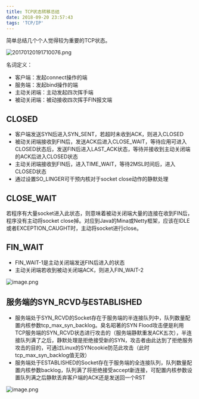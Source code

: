 ```yaml
---
title: TCP状态转移总结
date: 2018-09-20 23:57:43
tags: 'TCP/IP'
---
```


简单总结几个个人觉得较为重要的TCP状态。

<!--more-->

![20170120191710076.png](https://user-images.githubusercontent.com/4915189/71431467-f7e08a00-270c-11ea-922b-0f1638cb8b61.png)

名词定义：

- 客户端：发起connect操作的端
- 服务端：发起bind操作的端
- 主动关闭端：主动发起四次挥手端
- 被动关闭端：被动接收四次挥手FIN报文端


## CLOSED

- 客户端发送SYN后进入SYN_SENT，若超时未收到ACK，则进入CLOSED
- 被动关闭端接收到FIN后，发送ACK后进入CLOSE_WAIT，等待应用可进入CLOSED状态后，发送FIN后进入LAST_ACK状态，等待并接收到主动关闭端的ACK后进入CLOSED状态
- 主动关闭端接收到FIN后，进入TIME_WAIT，等待2MSL时间后，进入CLOSED状态
- 通过设置SO_LINGER可干预内核对于socket close动作的静默处理

## CLOSE_WAIT

若程序有大量socket进入此状态，则意味着被动关闭端大量的连接在收到FIN后，程序没有主动将socket close掉。对应到Java的Mina或Netty框架，应该在IDLE或者EXCEPTION_CAUGHT时，主动将socket进行close。

## FIN_WAIT

- FIN_WAIT-1是主动关闭端发送FIN后进入的状态
- 主动关闭端若收到被动关闭端ACK，则进入FIN_WAIT-2

![image.png](https://user-images.githubusercontent.com/4915189/71431469-fca53e00-270c-11ea-97ce-e684f88792d6.png)

## 服务端的SYN_RCVD与ESTABLISHED

- 服务端处于SYN_RCVD的Socket存在于服务端的半连接队列中，队列数量配置内核参数tcp_max_syn_backlog。臭名昭著的SYN Flood攻击便是利用TCP服务端的SYN_RCVD状态进行攻击的（服务端静默重发ACK五次），半连接队列满了之后，静默处理是拒绝接受新的SYN，攻击者由此达到了拒绝服务攻击的目的，可通过Linux的SYNcookie防范此攻击（此时tcp_max_syn_backlog值无效）
- 服务端处于ESTABLISHED的Socket存在于服务端的全连接队列，队列数量配置内核参数backlog，队列满了将拒绝接受accept新连接，可配置内核参数设置队列满之后静默丢弃客户端的ACK还是发送回一个RST

![image.png](https://user-images.githubusercontent.com/4915189/71431473-029b1f00-270d-11ea-9acf-cd848b9705b7.png)

